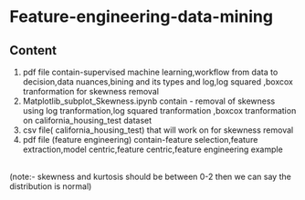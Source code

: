 # Feature-engineering-data-mining
## Content  <br />
1) pdf file contain-supervised machine learning,workflow from data to decision,data nuances,bining and its types and log,log squared ,boxcox tranformation for skewness removal  <br />
2) Matplotlib_subplot_Skewness.ipynb contain - removal of skewness using  log tranformation,log squared tranformation ,boxcox tranformation on california_housing_test dataset  <br />
3) csv file( california_housing_test) that will work on for skewness removal <br /> 
4) pdf file (feature engineering) contain-feature selection,feature extraction,model centric,feature centric,feature engineering example
<br /> 
(note:- skewness and kurtosis should be between 0-2 then we can say the distribution is normal)  
